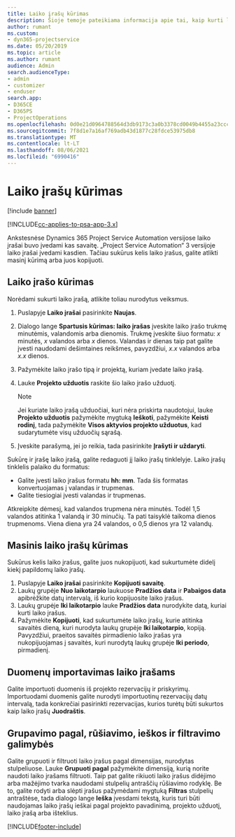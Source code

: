 ```yaml
---
title: Laiko įrašų kūrimas
description: Šioje temoje pateikiama informacija apie tai, kaip kurti laiko įrašus.
author: rumant
ms.custom:
- dyn365-projectservice
ms.date: 05/20/2019
ms.topic: article
ms.author: rumant
audience: Admin
search.audienceType:
- admin
- customizer
- enduser
search.app:
- D365CE
- D365PS
- ProjectOperations
ms.openlocfilehash: 0d0e21d0964788564d3db9173c3a0b3378cd0049b4455a23ccc1bccd1c21d9e7
ms.sourcegitcommit: 7f8d1e7a16af769adb43d1877c28fdce53975db8
ms.translationtype: MT
ms.contentlocale: lt-LT
ms.lasthandoff: 08/06/2021
ms.locfileid: "6990416"
---
```

# <a name="create-time-entries"></a>Laiko įrašų kūrimas

[!include [banner](../includes/psa-now-project-operations.md)]

[!INCLUDE[cc-applies-to-psa-app-3.x](../includes/cc-applies-to-psa-app-3x.md)]

Ankstesnėse Dynamics 365 Project Service Automation versijose laiko įrašai buvo įvedami kas savaitę. „Project Service Automation“ 3 versijoje laiko įrašai įvedami kasdien. Tačiau sukūrus kelis laiko įrašus, galite atlikti masinį kūrimą arba juos kopijuoti.

## <a name="create-a-time-entry"></a>Laiko įrašo kūrimas

Norėdami sukurti laiko įrašą, atlikite toliau nurodytus veiksmus.

1. Puslapyje **Laiko įrašai** pasirinkite **Naujas**.
2. Dialogo lange **Spartusis kūrimas: laiko įrašas** įveskite laiko įrašo trukmę minutėmis, valandomis arba dienomis. Trukmę įveskite šiuo formatu: *x* minutės, *x* valandos arba *x* dienos. Valandas ir dienas taip pat galite įvesti naudodami dešimtaines reikšmes, pavyzdžiui, *x.x* valandos arba *x.x* dienos.
3. Pažymėkite laiko įrašo tipą ir projektą, kuriam įvedate laiko įrašą.
4. Lauke **Projekto užduotis** raskite šio laiko įrašo užduotį.

    > [!NOTE]
    > Jei kuriate laiko įrašą užduočiai, kuri nėra priskirta naudotojui, lauke **Projekto užduotis** pažymėkite mygtuką **Ieškoti**, pažymėkite **Keisti rodinį**, tada pažymėkite **Visos aktyvios projekto užduotus**, kad sudarytumėte visų užduočių sąrašą.

5. Įveskite parašymą, jei jo reikia, tada pasirinkite **Įrašyti ir uždaryti**.

Sukūrę ir įrašę laiko įrašą, galite redaguoti jį laiko įrašų tinklelyje. Laiko įrašų tinklelis palaiko du formatus:

- Galite įvesti laiko įrašus formatu **hh: mm**. Tada šis formatas konvertuojamas į valandas ir trupmenas.
- Galite tiesiogiai įvesti valandas ir trupmenas.

Atkreipkite dėmesį, kad valandos trupmena nėra minutės. Todėl 1,5 valandos atitinka 1 valandą ir 30 minučių. Ta pati taisyklė taikoma dienos trupmenoms. Viena diena yra 24 valandos, o 0,5 dienos yra 12 valandų.

## <a name="bulk-create-time-entries"></a>Masinis laiko įrašų kūrimas

Sukūrus kelis laiko įrašus, galite juos nukopijuoti, kad sukurtumėte didelį kiekį papildomų laiko įrašų.

1. Puslapyje **Laiko įrašai** pasirinkite **Kopijuoti savaitę**.
2. Laukų grupėje **Nuo laikotarpio** laukuose **Pradžios data** ir **Pabaigos data** apibrėžkite datų intervalą, iš kurio kopijuosite laiko įrašus.
3. Laukų grupėje **Iki laikotarpio** lauke **Pradžios data** nurodykite datą, kuriai kurti laiko įrašus.
4. Pažymėkite **Kopijuoti**, kad sukurtumėte laiko įrašų, kurie atitinka savaitės dieną, kuri nurodyta laukų grupėje **Iki laikotarpio**, kopiją. Pavyzdžiui, praeitos savaitės pirmadienio laiko įrašas yra nukopijuojamas į savaitės, kuri nurodytą laukų grupėje **Iki periodo**, pirmadienį.

## <a name="import-data-for-time-entries"></a>Duomenų importavimas laiko įrašams

Galite importuoti duomenis iš projekto rezervacijų ir priskyrimų. Importuodami duomenis galite nurodyti importuotinų rezervacijų datų intervalą, tada konkrečiai pasirinkti rezervacijas, kurios turėtų būti sukurtos kaip laiko įrašų **Juodraštis**.

## <a name="group-by-sort-search-and-filter-capabilities"></a>Grupavimo pagal, rūšiavimo, ieškos ir filtravimo galimybės

Galite grupuoti ir filtruoti laiko įrašus pagal dimensijas, nurodytas stulpeliuose. Lauke **Grupuoti pagal** pažymėkite dimensiją, kurią norite naudoti laiko įrašams filtruoti. Taip pat galite rikiuoti laiko įrašus didėjimo arba mažėjimo tvarka naudodami stulpelių antraščių rūšiavimo rodyklę. Be to, galite rodyti arba slėpti įrašus pažymėdami mygtuką **Filtras** stulpelių antraštėse, tada dialogo lange **Ieška** įvesdami tekstą, kuris turi būti naudojamas laiko įrašų ieškai pagal projekto pavadinimą, projekto užduotį, laiko įrašą arba išteklius.


[!INCLUDE[footer-include](../includes/footer-banner.md)]